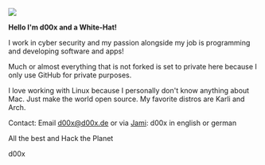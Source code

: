 ![](https://d00x.de/!/logo.png)

**Hello I'm d00x and a White-Hat!**

I work in cyber security and my passion alongside my job is programming and developing software and apps!

Much or almost everything that is not forked is set to private here because I only use GitHub for private purposes.

I love working with Linux because I personally don't know anything about Mac. Just make the world open source. My favorite distros are Karli and Arch.

Contact: Email d00x@d00x.de or via [Jami](https://jami.net/): d00x in english or german

All the best and Hack the Planet

d00x


